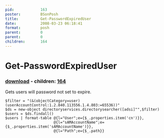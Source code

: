 ```yaml
---
pid:            163
poster:         BSonPosh
title:          Get-PasswordExpiredUser
date:           2008-03-23 06:18:41
format:         posh
parent:         0
parent:         0
children:       164
---
```


# Get-PasswordExpiredUser

### [download](163.ps1) - children: [164](164.md)

Gets users will password not set to expire.

```posh
$filter = "(&(objectCategory=user)(userAccountControl:1.2.840.113556.1.4.803:=65536))"
$ds = new-object directoryservices.directorysearcher([adsi]"",$filter)
$users = $ds.findall()
$users | format-table @{l="User";e={$_.properties.item('cn')}},
                      @{l="sAMAccountName";e={$_.properties.item('sAMAccountName')}},
                      @{l="Path";e={$_.path}}
```
